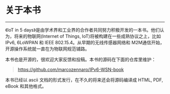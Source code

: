 # 关于本书
----------
《IoT in 5 days》是由学术界和工业界的合作者共同努力积极开发的一本书。他们认为，将来的物联网(Internet of Things, IoT)将被构建在一些成熟协议之上，比如IPv6, 6LoWPAN 和 IEEE 802.15.4。从早期的无线传感器网络和 M2M通信开始，开源操作系统就一直在为物联网规范铺路。

本书也是开源的，很欢迎大家反馈和投稿。本书的源码在下面的仓库里维护：

> https://github.com/marcozennaro/IPv6-WSN-book

本书已经以 ascii 文档的形式发行，在不久的将来还会将源码编译成 HTML, PDF, eBook 和其他格式。
